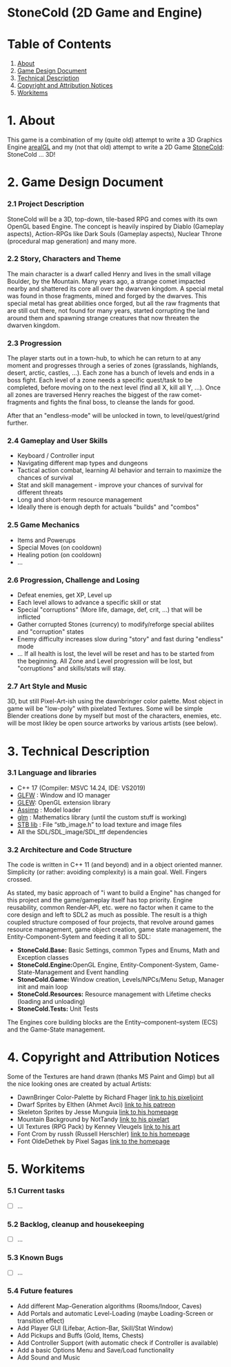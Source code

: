 StoneCold (2D Game and Engine)
==============================

# Table of Contents  
1. [About](#about)  
2. [Game Design Document](#gdd)  
3. [Technical Description](#technical)  
4. [Copyright and Attribution Notices](#copyr)
5. [Workitems](#work)


<a name="about"/>

# 1. About

This game is a combination of my (quite old) attempt to write a 3D Graphics Engine [arealGL](https://github.com/krck/arealGL) and my (not that old) attempt to write a 2D Game [StoneCold](https://github.com/krck/StoneCold): StoneCold ... 3D!

<a name="gdd"/>

# 2. Game Design Document

### 2.1 Project Description
 
StoneCold will be a 3D, top-down, tile-based RPG and comes with its own OpenGL based Engine. The concept is heavily inspired by Diablo (Gameplay aspects), Action-RPGs like Dark Souls (Gameplay aspects), Nuclear Throne (procedural map generation) and many more.

### 2.2 Story, Characters and Theme

The main character is a dwarf called Henry and lives in the small village Boulder, by the Mountain. Many years ago, a strange comet impacted nearby and shattered its core all over the dwarven kingdom. A special metal was found in those fragments, mined and forged by the dwarves. This special metal has great abilities once forged, but all the raw fragments that are still out there, not found for many years, started corrupting the land around them and spawning strange creatures that now threaten the dwarven kingdom.

### 2.3 Progression

The player starts out in a town-hub, to which he can return to at any moment and progresses through a series of zones (grasslands, highlands, desert, arctic, castles, ...). Each zone has a bunch of levels and ends in a boss fight. Each level of a zone needs a specific quest/task to be completed, before moving on to the next level (find all X, kill all Y, ...). Once all zones are traversed Henry reaches the biggest of the raw comet-fragments and fights the final boss, to cleanse the lands for good.

After that an "endless-mode" will be unlocked in town, to level/quest/grind further.

### 2.4 Gameplay and User Skills

- Keyboard / Controller input
- Navigating different map types and dungeons
- Tactical action combat, learning AI behavior and terrain to maximize the chances of survival
- Stat and skill management - improve your chances of survival for different threats
- Long and short-term resource management
- Ideally there is enough depth for actuals "builds" and "combos"

### 2.5 Game Mechanics

- Items and Powerups
- Special Moves (on cooldown)
- Healing potion (on cooldown)
- ...

### 2.6 Progression, Challenge and Losing

- Defeat enemies, get XP, Level up
- Each level allows to advance a specific skill or stat
- Special "corruptions" (More life, damage, def, crit, ...) that will be inflicted
- Gather corrupted Stones (currency) to modify/reforge special abilites and "corruption" states
- Enemy difficulty increases slow during "story" and fast during "endless" mode
- ...
If all health is lost, the level will be reset and has to be started from the beginning.
All Zone and Level progression will be lost, but "corruptions" and skills/stats will stay.

### 2.7 Art Style and Music

3D, but still Pixel-Art-ish using the dawnbringer color palette. Most object in game will be "low-poly" with pixelated Textures. Some will be simple Blender creations done by myself but most of the characters, enemies, etc. will be most likley be open source artworks by various artists (see below).

<a name="technical"/>

# 3. Technical Description

### 3.1 Language and libraries

- C++ 17 (Compiler: MSVC 14.24, IDE: VS2019)
- [GLFW](https://github.com/glfw/glfw) : Window and IO manager
- [GLEW](http://glew.sourceforge.net/): OpenGL extension library
- [Assimp](https://github.com/assimp/assimp) : Model loader
- [glm](https://github.com/g-truc/glm) :  Mathematics library (until the custom stuff is working)
- [STB lib](https://github.com/nothings/stb) : File “stb_image.h” to load texture and image files
- All the SDL/SDL_image/SDL_ttf dependencies

### 3.2 Architecture and Code Structure

The code is written in C++ 11 (and beyond) and in a object oriented manner. Simplicity (or rather: avoiding complexity) is a main goal. Well. Fingers crossed.

As stated, my basic approach of "i want to build a Engine" has changed for this project and the game/gameplay itself has top priority. Engine reusability, common Render-API, etc. were no factor when it came to the core design and left to SDL2 as much as possible. The result is a thigh coupled structure composed of four projects, that revolve around games resource management, game object creation, game state management, the Entity-Component-Sytem and feeding it all to SDL:
- <b>StoneCold.Base:</b> Basic Settings, common Types and Enums, Math and Exception classes
- <b>StoneCold.Engine:</b>OpenGL Engine, Entity-Component-System, Game-State-Management and Event handling
- <b>StoneCold.Game:</b> Window creation, Levels/NPCs/Menu Setup, Manager init and main loop
- <b>StoneCold.Resources:</b> Resource management with Lifetime checks (loading and unloading)
- <b>StoneCold.Tests:</b> Unit Tests

The Engines core building blocks are the Entity–component–system (ECS) and the Game-State management. 

<a name="copyr"/>

# 4. Copyright and Attribution Notices

Some of the Textures are hand drawn (thanks MS Paint and Gimp) but all the nice looking ones are created by actual Artists:

- DawnBringer Color-Palette by Richard Fhager [link to his pixeljoint](http://pixeljoint.com/p/23821.htm)
- Dwarf Sprites by Elthen (Ahmet Avci) [link to his patreon](https://www.patreon.com/elthen)
- Skeleton Sprites by Jesse Munguia [link to his homepage](https://jessemunguia.com/)
- Mountain Background by NotTandy [link to his pixelart](https://www.pixilart.com/nottandy)
- UI Textures (RPG Pack) by Kenney Vleugels [link to his art](https://www.kenney.nl)
- Font Crom by russh (Russell Herschler) [link to his homepage](http://www.dragonfang.com/)
- Font OldeDethek by Pixel Sagas [link to the homepage](http://www.pixelsagas.com/)

<a name="work"/>

# 5. Workitems

### 5.1 Current tasks

- [ ] ...

### 5.2 Backlog, cleanup and housekeeping

- [ ] ...

### 5.3 Known Bugs

- [ ] ...

### 5.4 Future features

- Add different Map-Generation algorithms (Rooms/Indoor, Caves)
- Add Portals and automatic Level-Loading (maybe Loading-Screen or transition effect)
- Add Player GUI (Lifebar, Action-Bar, Skill/Stat Window)
- Add Pickups and Buffs (Gold, Items, Chests)
- Add Controller Support (with automatic check if Controller is available)
- Add a basic Options Menu and Save/Load functionality 
- Add Sound and Music
